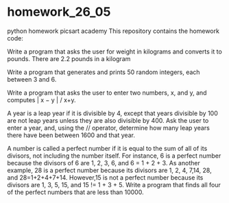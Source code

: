 # homework_26_05
python homework picsart academy
This repository contains the homework code:

Write a program that asks the user for weight in kilograms and converts it to pounds. There are 2.2 pounds in a kilogram

Write a program that generates and prints 50 random integers, each between 3 and 6.

Write a program that asks the user to enter two numbers, x, and y, and computes | x − y | /  x+y.

A year is a leap year if it is divisible by 4, except that years divisible by 100 are not leap years unless they are also divisible by 400. Ask the user to enter a year, and, using the // operator, determine how many leap years there have been between 1600 and that year.

A number is called a perfect number if it is equal to the sum of all of its divisors, not including the number itself. For instance, 6 is a perfect number because the divisors of 6 are 1, 2, 3, 6, and 6 = 1 + 2 + 3. As another example, 28 is a perfect number because its divisors are 1, 2, 4, 7,14, 28, and 28=1+2+4+7+14. However,15 is not a perfect number because its divisors are 1, 3, 5, 15, and 15 != 1 + 3 + 5. Write a program that finds all four of the perfect numbers that are less than 10000.
